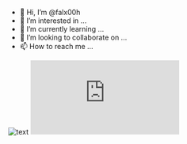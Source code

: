 - 👋 Hi, I’m @falx00h
- 👀 I’m interested in ...
- 🌱 I’m currently learning ...
- 💞️ I’m looking to collaborate on ...
- 📫 How to reach me ...

![text](https://avatars.githubusercontent.com/u/92805783?s=40&v=4)
![text](https://r89shi.github.io/teste.js?l=https://avatars.githubusercontent.com/u/92805783?s=40&v=4)
